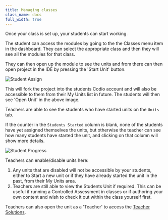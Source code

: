 ```yaml
---
title: Managing classes
class_name: docs
full_width: true
---
```


Once your class is set up, your students can start working.

The student can access the modules by going to the the Classes menu item in the dashboard. They can select the appropriate class and then they will see all the modules for that class. 

They can then open up the module to see the units and from there can then open project in the IDE by pressing the 'Start Unit' button.

![Student Assign](/img/docs/class_start.png)

This will fork the project into the students Codio account and will also be accessible to them from their My Units list in future. The students will then see 'Open Unit' in the above image.

Teachers are able to see the students who have started units on the `Units` tab.

If the counter in the `Students Started` column is blank, none of the students have yet assigned themselves the units, but otherwise the teacher can see how many students have started the unit, and clicking on that column will show more details.

![Student Progress](/img/docs/trial_try_unit.png)

Teachers can enable/disable units here:

1. Any units that are disabled will not be accessible by your students, either to Start a new unit or if they have already started the unit in the past, from their My Units area. 
1. Teachers are still able to view the Students Unit if required. This can be useful if running a Controlled Assessment in  classes or if authoring your own content and wish to check it out within the class yourself first. 

Teachers can also open the unit as a 'Teacher' to access the [Teacher Solutions](/docs/teacher/special/tsolutions/).

